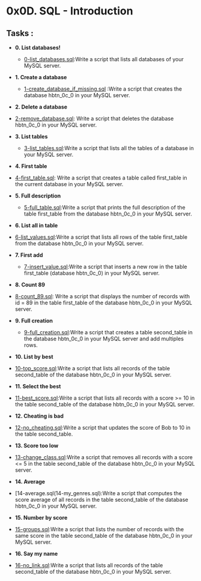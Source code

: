 # 0x0D. SQL - Introduction


## Tasks : 


* **0. List databases!**
  * [0-list_databases.sql](0-list_databases.sql):Write a script that lists all databases of your MySQL server.
  
* **1. Create a database**
  * [1-create_database_if_missing.sql](1-create_database_if_missing.sql) :Write a script that creates the database hbtn_0c_0 in your MySQL server.


  
* **2. Delete a database**
 * [2-remove_database.sql](2-remove_database.sql): Write a script that deletes the database hbtn_0c_0 in your MySQL server.

* **3. List tables**
  * [3-list_tables.sql](3-list_tables.sql):Write a script that lists all the tables of a database in your MySQL server.
  
* **4. First table**
 * [4-first_table.sql](4-first_table.sql): Write a script that creates a table called first_table in the current database in your MySQL server.



* **5. Full description**
  * [5-full_table.sql](5-full_table.sql):Write a script that prints the full description of the table first_table from the database hbtn_0c_0 in your MySQL server.
  
* **6. List all in table**
 * [6-list_values.sql](6-list_values.sql):Write a script that lists all rows of the table first_table from the database hbtn_0c_0 in your MySQL server.

* **7. First add**
  * [7-insert_value.sql](7-insert_value.sql):Write a script that inserts a new row in the table first_table (database hbtn_0c_0) in your MySQL server.


  
* **8. Count 89**
 * [8-count_89.sql](8-count_89.sql): Write a script that displays the number of records with id = 89 in the table first_table of the database hbtn_0c_0 in your MySQL server.
 
* **9. Full creation**
  * [9-full_creation.sql](9-full_creation.sql):Write a script that creates a table second_table in the database hbtn_0c_0 in your MySQL server and add multiples rows.

* **10. List by best**
 * [10-top_score.sql](10-top_score.sql):Write a script that lists all records of the table second_table of the database hbtn_0c_0 in your MySQL server.
 
* **11. Select the best**
 * [11-best_score.sql](11-best_score.sql):Write a script that lists all records with a score >= 10 in the table second_table of the database hbtn_0c_0 in your MySQL server.
 
* **12. Cheating is bad**
 * [12-no_cheating.sql](12-no_cheating.sql):Write a script that updates the score of Bob to 10 in the table second_table.
 
 * **13. Score too low**
 * [13-change_class.sql](13-change_class.sql):Write a script that removes all records with a score <= 5 in the table second_table of the database hbtn_0c_0 in your MySQL server.
 
* **14. Average**
 * [14-average.sql(14-my_genres.sql):Write a script that computes the score average of all records in the table second_table of the database hbtn_0c_0 in your MySQL server.
 
 * **15. Number by score**
 * [15-groups.sql](15-groups.sql):Write a script that lists the number of records with the same score in the table second_table of the database hbtn_0c_0 in your MySQL server.
 
* **16. Say my name**
 * [16-no_link.sql](16-no_link.sql):Write a script that lists all records of the table second_table of the database hbtn_0c_0 in your MySQL server.
